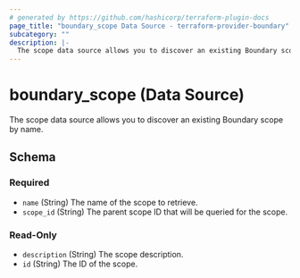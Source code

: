 ```yaml
---
# generated by https://github.com/hashicorp/terraform-plugin-docs
page_title: "boundary_scope Data Source - terraform-provider-boundary"
subcategory: ""
description: |-
  The scope data source allows you to discover an existing Boundary scope by name.
---
```


# boundary_scope (Data Source)

The scope data source allows you to discover an existing Boundary scope by name.



<!-- schema generated by tfplugindocs -->
## Schema

### Required

- `name` (String) The name of the scope to retrieve.
- `scope_id` (String) The parent scope ID that will be queried for the scope.

### Read-Only

- `description` (String) The scope description.
- `id` (String) The ID of the scope.


